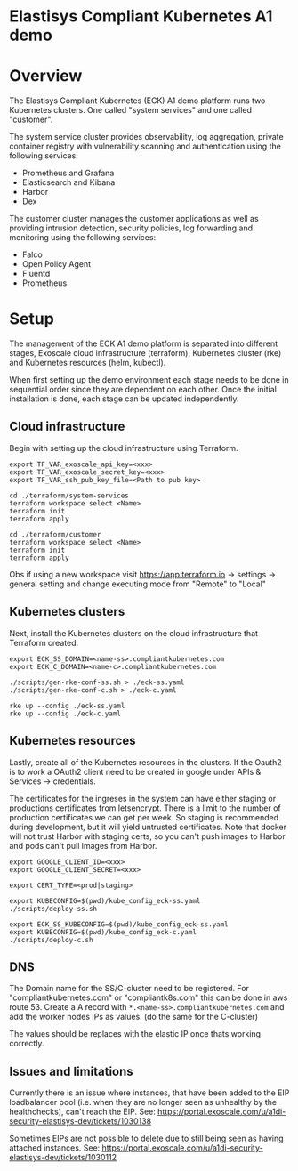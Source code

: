 Elastisys Compliant Kubernetes A1 demo
======================================

# Overview

The Elastisys Compliant Kubernetes (ECK) A1 demo platform runs two Kubernetes
clusters. One called "system services" and one called "customer".

The system service cluster provides observability, log aggregation,
private container registry with vulnerability scanning and authentication using
the following services:

* Prometheus and Grafana
* Elasticsearch and Kibana
* Harbor
* Dex

The customer cluster manages the customer applications as well as providing
intrusion detection, security policies, log forwarding and monitoring using the
following services:

* Falco
* Open Policy Agent
* Fluentd
* Prometheus

# Setup

The management of the ECK A1 demo platform is separated into different stages,
Exoscale cloud infrastructure (terraform), Kubernetes cluster (rke) and
Kubernetes resources (helm, kubectl).

When first setting up the demo environment each stage needs to be done in
sequential order since they are dependent on each other. Once the initial
installation is done, each stage can be updated independently.

## Cloud infrastructure

Begin with setting up the cloud infrastructure using Terraform.

    export TF_VAR_exoscale_api_key=<xxx>
    export TF_VAR_exoscale_secret_key=<xxx>
    export TF_VAR_ssh_pub_key_file=<Path to pub key>
        
    cd ./terraform/system-services
    terraform workspace select <Name>
    terraform init
    terraform apply

    cd ./terraform/customer
    terraform workspace select <Name>
    terraform init
    terraform apply

Obs if using a new workspace visit https://app.terraform.io -> settings -> general setting
and change executing mode from "Remote" to "Local"

## Kubernetes clusters

Next, install the Kubernetes clusters on the cloud infrastructure that
Terraform created.

    export ECK_SS_DOMAIN=<name-ss>.compliantkubernetes.com
    export ECK_C_DOMAIN=<name-c>.compliantkubernetes.com

    ./scripts/gen-rke-conf-ss.sh > ./eck-ss.yaml
    ./scripts/gen-rke-conf-c.sh > ./eck-c.yaml

    rke up --config ./eck-ss.yaml
    rke up --config ./eck-c.yaml

## Kubernetes resources

Lastly, create all of the Kubernetes resources in the clusters.
If the Oauth2 is to work a OAuth2 client need to be created in google under
APIs & Services -> credentials.

The certificates for the ingreses in the system can have either staging or productions certificates from letsencrypt. There is a limit to the number of production certificates we can get per week. So staging is recommended during development, but it will yield untrusted certificates. Note that docker will not trust Harbor with staging certs, so you can't push images to Harbor and pods can't pull images from Harbor. 
    
    export GOOGLE_CLIENT_ID=<xxx>
    export GOOGLE_CLIENT_SECRET=<xxx>

    export CERT_TYPE=<prod|staging>

    export KUBECONFIG=$(pwd)/kube_config_eck-ss.yaml
    ./scripts/deploy-ss.sh

    export ECK_SS_KUBECONFIG=$(pwd)/kube_config_eck-ss.yaml
    export KUBECONFIG=$(pwd)/kube_config_eck-c.yaml
    ./scripts/deploy-c.sh

## DNS

The Domain name for the SS/C-cluster need to be registered. For "compliantkubernetes.com"
or "compliantk8s.com" this can be done in aws route 53. Create a A record with 
`*.<name-ss>.compliantkubernetes.com` and add the worker nodes IPs as values. 
(do the same for the C-cluster)
 
The values should be replaces with the elastic IP once thats working correctly.

## Issues and limitations

Currently there is an issue where instances, that have been added to the EIP
loadbalancer pool (i.e. when they are no longer seen as unhealthy by the
healthchecks), can't reach the EIP.
See: https://portal.exoscale.com/u/a1di-security-elastisys-dev/tickets/1030138

Sometimes EIPs are not possible to delete due to still being seen as having
attached instances.
See: https://portal.exoscale.com/u/a1di-security-elastisys-dev/tickets/1030112
